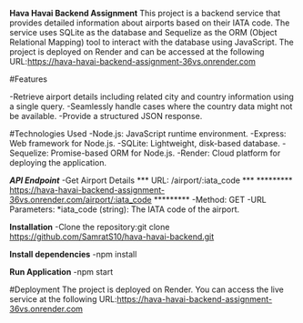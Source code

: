 **Hava Havai Backend Assignment**
This project is a backend service that provides detailed information about airports based on their IATA code. The service uses SQLite as the database and Sequelize as the ORM (Object Relational Mapping) tool to interact with the database using JavaScript. The project is deployed on Render and can be accessed at the following URL:https://hava-havai-backend-assignment-36vs.onrender.com


#Features

-Retrieve airport details including related city and country information using a single query.
-Seamlessly handle cases where the country data might not be available.
-Provide a structured JSON response.

#Technologies Used
-Node.js: JavaScript runtime environment.
-Express: Web framework for Node.js.
-SQLite: Lightweight, disk-based database.
-Sequelize: Promise-based ORM for Node.js.
-Render: Cloud platform for deploying the application.

***API Endpoint***
-Get Airport Details
*** URL: /airport/:iata_code ***
********* https://hava-havai-backend-assignment-36vs.onrender.com/airport/:iata_code  *********
-Method: GET
-URL Parameters:
*iata_code (string): The IATA code of the airport.

**Installation**
-Clone the repository:git clone https://github.com/SamratS10/hava-havai-backend.git

**Install dependencies**
-npm install

**Run Application** 
-npm start 

#Deployment
The project is deployed on Render. You can access the live service at the following URL:https://hava-havai-backend-assignment-36vs.onrender.com
